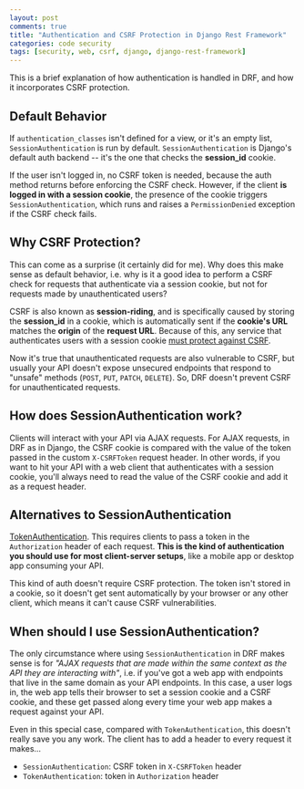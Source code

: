 ```yaml
---
layout: post
comments: true
title: "Authentication and CSRF Protection in Django Rest Framework"
categories: code security
tags: [security, web, csrf, django, django-rest-framework]
---
```


This is a brief explanation of how authentication is handled in DRF, and how it incorporates CSRF protection.


## Default Behavior

If `authentication_classes` isn't defined for a view, or it's an empty list, `SessionAuthentication` is run by default. `SessionAuthentication` is Django's default auth backend -- it's the one that checks the __session_id__ cookie.

If the user isn't logged in, no CSRF token is needed, because the auth method returns before enforcing the CSRF check. However, if the client __is logged in with a session cookie__, the presence of the cookie triggers `SessionAuthentication`, which runs and raises a `PermissionDenied` exception if the CSRF check fails.


## Why CSRF Protection?

This can come as a surprise (it certainly did for me). Why does this make sense as default behavior, i.e. why is it a good idea to perform a CSRF check for requests that authenticate via a session cookie, but not for requests made by unauthenticated users?

CSRF is also known as __session-riding__, and is specifically caused by storing the __session_id__ in a cookie, which is automatically sent if the __cookie's URL__ matches the __origin__ of the __request URL__. Because of this, any service that authenticates users with a session cookie [must protect against CSRF](http://127.0.0.1:4000/post/csrf-protection).

Now it's true that unauthenticated requests are also vulnerable to CSRF, but usually your API doesn't expose unsecured endpoints that respond to "unsafe" methods (`POST`, `PUT`, `PATCH`, `DELETE`). So, DRF doesn't prevent CSRF for unauthenticated requests.


## How does SessionAuthentication work?

Clients will interact with your API via AJAX requests. For AJAX requests, in DRF as in Django, the CSRF cookie is compared with the value of the token passed in the custom `X-CSRFToken` request header. In other words, if you want to hit your API with a web client that authenticates with a session cookie, you'll always need to read the value of the CSRF cookie and add it as a request header.


## Alternatives to SessionAuthentication

[TokenAuthentication](http://www.django-rest-framework.org/api-guide/authentication/#tokenauthentication). This requires clients to pass a token in the `Authorization` header of each request. __This is the kind of authentication you should use for most client-server setups__, like a mobile app or desktop app consuming your API.

This kind of auth doesn't require CSRF protection. The token isn't stored in a cookie, so it doesn't get sent automatically by your browser or any other client, which means it can't cause CSRF vulnerabilities.


## When should I use SessionAuthentication?

The only circumstance where using `SessionAuthentication` in DRF makes sense is for _"AJAX requests that are made within the same context as the API they are interacting with"_, i.e. if you've got a web app with endpoints that live in the same domain as your API endpoints. In this case, a user logs in, the web app tells their browser to set a session cookie and a CSRF cookie, and these get passed along every time your web app makes a request against your API.

Even in this special case, compared with `TokenAuthentication`, this doesn't really save you any work. The client has to add a header to every request it makes...

- `SessionAuthentication`: CSRF token in `X-CSRFToken` header
- `TokenAuthentication`: token in `Authorization` header
